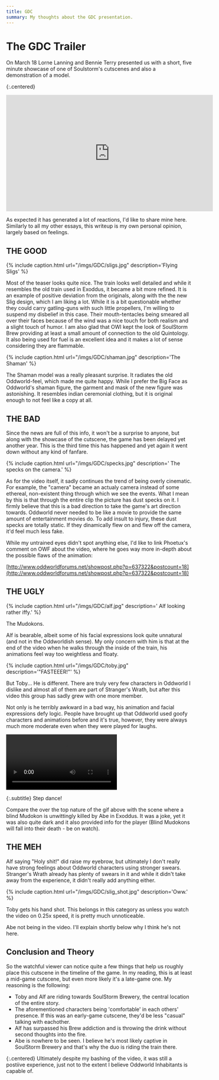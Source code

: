 ```yaml
---
title: GDC
summary: My thoughts about the GDC presentation.
---
```


# The GDC Trailer

On March 18 Lorne Lanning and Bennie Terry presented us with a short, five
minute showcase of one of Soulstorm's cutscenes and also a demonstration of a
model.

{:.centered}
<p><iframe width="560" height="315"
src="https://www.youtube-nocookie.com/embed/9nHf_ejvqA0"
frameborder="0" allow="accelerometer; autoplay; encrypted-media;
gyroscope;
picture-in-picture"
allowfullscreen></iframe></p>

As expected it has generated a lot of reactions, I'd like to share mine
here. Similarly to all my other essays, this writeup is my own personal opinion,
  largely based on feelings.

## THE GOOD

{% include caption.html url="/imgs/GDC/sligs.jpg" description='Flying Sligs' %}

Most of the teaser looks quite nice. The train looks well detailed and while it
resembles the old train used in Exoddus, it became a bit more refined. It is an
example of positive deviation from the originals, along with the the new Slig
design, which I am liking a lot. While it is a bit questionable whether they
could carry gatling-guns with such little propellers, I'm willing to suspend my
disbelief in this case. Their mouth-tentacles being smeared all over their
faces because of the wind was a nice touch for both realism and a slight touch
of humor. I am also glad that OWI kept the look of SoulStorm Brew providing at
least a small amount of connection to the old Quintology. It also being used
for fuel is an excellent idea and it makes a lot of sense considering they are
flammable.

{% include caption.html url="/imgs/GDC/shaman.jpg" description='The Shaman' %}

The Shaman model was a really pleasant surprise. It radiates the old
Oddworld-feel, which made me quite happy. While I prefer the Big Face as
Oddworld's shaman figure, the garment and mask of the new figure was
astonishing. It resembles indian ceremonial clothing, but it is original enough
to not feel like a copy at all.

## THE BAD

Since the news are full of this info, it won't be a surprise to anyone, but
along with the showcase of the cutscene, the game has been delayed yet another
year. This is the third time this has happened and yet again it went down
without any kind of fanfare.

{% include caption.html url="/imgs/GDC/specks.jpg" description=' The specks on the camera.' %}

As for the video itself, it sadly continues the trend of being overly
cinematic. For example, the "camera" became an actualy camera instead of some
ethereal, non-existent thing through which we see the events. What I mean by
this is that through the entire clip the picture has dust specks on it. I
firmly believe that this is a bad direction to take the game's art direction
towards. Oddworld never needed to be like a movie to provide the same amount of
entertainment movies do. To add insult to injury, these dust specks are totally
static. If they dinamically flew on and flew off the camera, it'd feel much
less fake.

While my untrained eyes didn't spot anything else, I'd like to link Phoetux's
comment on OWF about the video, where he goes way more in-depth about the
possible flaws of the animation:

[http://www.oddworldforums.net/showpost.php?p=637322&postcount=18](http://www.oddworldforums.net/showpost.php?p=637322&postcount=18)

## THE UGLY

{% include caption.html url="/imgs/GDC/alf.jpg" description=' Alf looking rather iffy.' %}

The Mudokons.

Alf is bearable, albeit some of his facial expressions look quite unnatural (and
    not in the Oddworldish sense). My only concern with him is that at the end of
the video when he walks through the inside of the train, his animations feel
way too weightless and floaty.

{% include caption.html url="/imgs/GDC/toby.jpg" description='"FASTEEER!"' %}

But Toby... He is different. There are truly very few characters in Oddworld I
dislike and almost all of them are part of Stranger's Wrath, but after this
video this group has sadly grew with one more member.

Not only is he terribly awkward in a bad way, his animation and facial
expressions defy logic. People have brought up that Oddworld used goofy
characters and animations before and it's true, however, they were always much
more moderate even when they were played for laughs.

<video controls>
<source src="/imgs/GDC/toby.mp4" type="video/mp4">
</video>

{:.subtitle}
Step dance!

Compare the over the top nature of the gif above with the scene where a blind
Mudokon is unwittingly killed by Abe in Exoddus. It was a joke, yet it was also
quite dark and it also provided info for the player (Blind Mudokons will fall
into their death - be on watch).

## THE MEH

Alf saying "Holy shit!" did raise my eyebrow, but ultimately I don't really
have strong feelings about Oddworld characters using stronger swears.
Stranger's Wrath already has plenty of swears in it and while it didn't take
away from the experience, it didn't really add anything either.

{% include caption.html url="/imgs/GDC/slig_shot.jpg" description='Oww.' %}

Toby gets his hand shot. This belongs in this category as unless you watch the
video on 0.25x speed, it is pretty much unnoticeable.

Abe not being in the video. I'll explain shortly below why I think he's not
here.

## Conclusion and Theory

So the watchful viewer can notice quite a few things that help us roughly place
this cutscene in the timeline of the game. In my reading, this is at least a
mid-game cutscene, but even more likely it's a late-game one. My reasoning is
the following:

*  Toby and Alf are riding towards SoulStorm Brewery, the
central location of the entire story.
*  The aforementioned characters being 'comfortable' in each
others' presence. If this was an early-game cutscene, they'd be
less "casual" talking with eachother.
*  Alf has surpassed his Brew addiction and is throwing the
drink without second thoughts into the fire.
*  Abe is nowhere to be seen. I believe he's most likely captive
in SoulStorm Brewery and that's why the duo is riding the train
there.


{:.centered}
Ultimately despite my bashing of the video, it was still a
postiive experience, just not to the extent I believe Oddworld Inhabitants is
capable of.
